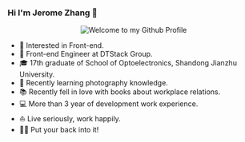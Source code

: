 ### Hi I'm Jerome Zhang 👋
<div align="center">
  <img src="https://i.loli.net/2020/12/04/UJznSrMhxKVeP8B.jpg" style="max-width: 100%;" alt="Welcome to my Github Profile" />
</div>

- 🧐 Interested in Front-end.
- 💼 Front-end Engineer at DTStack Group.
- 🎓 17th graduate of School of Optoelectronics, Shandong Jianzhu University.
- 🌱 Recently learning photography knowledge.
- 📚 Recently fell in love with books about workplace relations.
- 💻 More than 3 year of development work experience.
- ⛵ Live seriously, work happily.
- ✍🏻 Put your back into it!
